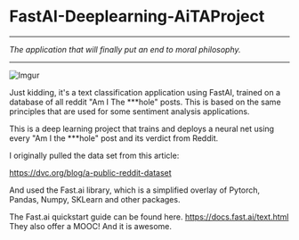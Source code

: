 # FastAI-Deeplearning-AiTAProject
*******************************************************************
*The application that will finally put an end to moral philosophy.*
******************************************************************

![Imgur](https://i.imgur.com/Fu3zS7F.png)

Just kidding, it's a text classification application using FastAI, trained on a database of all reddit "Am I The ***hole" posts. This is based on the same principles that are used for some sentiment analysis applications.

This is a deep learning project that trains and deploys a neural net using every "Am I the ***hole" post and its verdict from Reddit.

I originally pulled the data set from this article:

https://dvc.org/blog/a-public-reddit-dataset

And used the Fast.ai library, which is a simplified overlay of Pytorch, Pandas, Numpy, SKLearn and other packages.

The Fast.ai quickstart guide can be found here. https://docs.fast.ai/text.html
They also offer a MOOC! And it is awesome.
